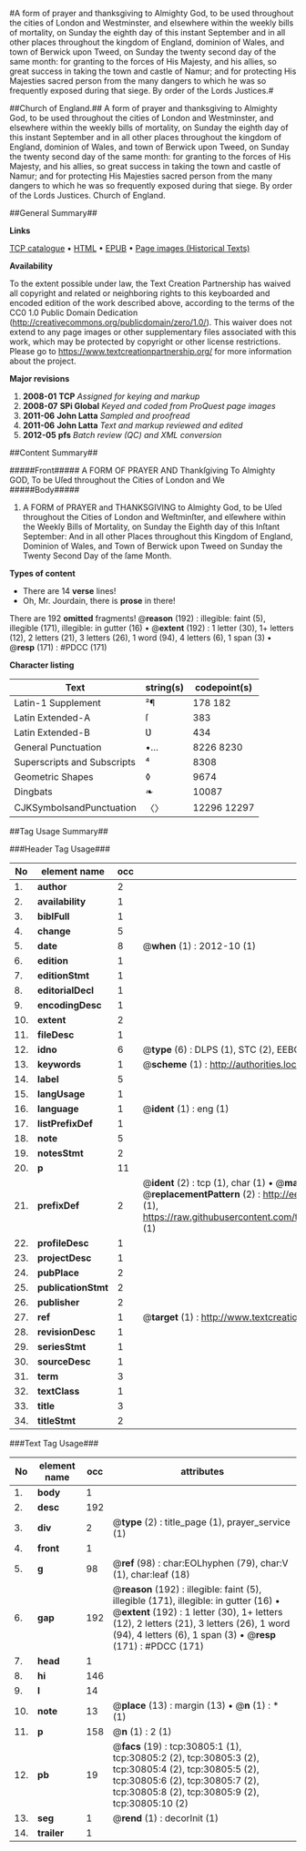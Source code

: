 #A form of prayer and thanksgiving to Almighty God, to be used throughout the cities of London and Westminster, and elsewhere within the weekly bills of mortality, on Sunday the eighth day of this instant September and in all other places throughout the kingdom of England, dominion of Wales, and town of Berwick upon Tweed, on Sunday the twenty second day of the same month: for granting to the forces of His Majesty, and his allies, so great success in taking the town and castle of Namur; and for protecting His Majesties sacred person from the many dangers to which he was so frequently exposed during that siege. By order of the Lords Justices.#

##Church of England.##
A form of prayer and thanksgiving to Almighty God, to be used throughout the cities of London and Westminster, and elsewhere within the weekly bills of mortality, on Sunday the eighth day of this instant September and in all other places throughout the kingdom of England, dominion of Wales, and town of Berwick upon Tweed, on Sunday the twenty second day of the same month: for granting to the forces of His Majesty, and his allies, so great success in taking the town and castle of Namur; and for protecting His Majesties sacred person from the many dangers to which he was so frequently exposed during that siege. By order of the Lords Justices.
Church of England.

##General Summary##

**Links**

[TCP catalogue](http://www.ota.ox.ac.uk/tcp/)  • 
[HTML](http://tei.it.ox.ac.uk/tcp/Texts-HTML/free/A33/A33019.html)  • 
[EPUB](http://tei.it.ox.ac.uk/tcp/Texts-EPUB/free/A33/A33019.epub) • 
[Page images (Historical Texts)](https://historicaltexts.jisc.ac.uk/eebo-99826402e)

**Availability**

To the extent possible under law, the Text Creation Partnership has waived all copyright and related or neighboring rights to this keyboarded and encoded edition of the work described above, according to the terms of the CC0 1.0 Public Domain Dedication (http://creativecommons.org/publicdomain/zero/1.0/). This waiver does not extend to any page images or other supplementary files associated with this work, which may be protected by copyright or other license restrictions. Please go to https://www.textcreationpartnership.org/ for more information about the project.

**Major revisions**

1. __2008-01__ __TCP__ *Assigned for keying and markup*
1. __2008-07__ __SPi Global__ *Keyed and coded from ProQuest page images*
1. __2011-06__ __John Latta__ *Sampled and proofread*
1. __2011-06__ __John Latta__ *Text and markup reviewed and edited*
1. __2012-05__ __pfs__ *Batch review (QC) and XML conversion*

##Content Summary##

#####Front#####
A FORM OF PRAYER AND Thankſgiving To Almighty GOD, To be Uſed throughout the Cities of London and We
#####Body#####

1. A FORM of PRAYER and THANKSGIVING to Almighty God, to be Uſed throughout the Cities of London and Weſtminſter, and elſewhere within the Weekly Bills of Mortality, on Sunday the Eighth day of this Inſtant September: And in all other Places throughout this Kingdom of England, Dominion of Wales, and Town of Berwick upon Tweed on Sunday the Twenty Second Day of the ſame Month.

**Types of content**

  * There are 14 **verse** lines!
  * Oh, Mr. Jourdain, there is **prose** in there!

There are 192 **omitted** fragments! 
 @__reason__ (192) : illegible: faint (5), illegible (171), illegible: in gutter (16)  •  @__extent__ (192) : 1 letter (30), 1+ letters (12), 2 letters (21), 3 letters (26), 1 word (94), 4 letters (6), 1 span (3)  •  @__resp__ (171) : #PDCC (171)

**Character listing**


|Text|string(s)|codepoint(s)|
|---|---|---|
|Latin-1 Supplement|²¶|178 182|
|Latin Extended-A|ſ|383|
|Latin Extended-B|Ʋ|434|
|General Punctuation|•…|8226 8230|
|Superscripts             and Subscripts|⁴|8308|
|Geometric Shapes|◊|9674|
|Dingbats|❧|10087|
|CJKSymbolsandPunctuation|〈〉|12296 12297|

##Tag Usage Summary##

###Header Tag Usage###

|No|element name|occ|attributes|
|---|---|---|---|
|1.|__author__|2||
|2.|__availability__|1||
|3.|__biblFull__|1||
|4.|__change__|5||
|5.|__date__|8| @__when__ (1) : 2012-10 (1)|
|6.|__edition__|1||
|7.|__editionStmt__|1||
|8.|__editorialDecl__|1||
|9.|__encodingDesc__|1||
|10.|__extent__|2||
|11.|__fileDesc__|1||
|12.|__idno__|6| @__type__ (6) : DLPS (1), STC (2), EEBO-CITATION (1), PROQUEST (1), VID (1)|
|13.|__keywords__|1| @__scheme__ (1) : http://authorities.loc.gov/ (1)|
|14.|__label__|5||
|15.|__langUsage__|1||
|16.|__language__|1| @__ident__ (1) : eng (1)|
|17.|__listPrefixDef__|1||
|18.|__note__|5||
|19.|__notesStmt__|2||
|20.|__p__|11||
|21.|__prefixDef__|2| @__ident__ (2) : tcp (1), char (1)  •  @__matchPattern__ (2) : ([0-9\-]+):([0-9IVX]+) (1), (.+) (1)  •  @__replacementPattern__ (2) : http://eebo.chadwyck.com/downloadtiff?vid=$1&page=$2 (1), https://raw.githubusercontent.com/textcreationpartnership/Texts/master/tcpchars.xml#$1 (1)|
|22.|__profileDesc__|1||
|23.|__projectDesc__|1||
|24.|__pubPlace__|2||
|25.|__publicationStmt__|2||
|26.|__publisher__|2||
|27.|__ref__|1| @__target__ (1) : http://www.textcreationpartnership.org/docs/. (1)|
|28.|__revisionDesc__|1||
|29.|__seriesStmt__|1||
|30.|__sourceDesc__|1||
|31.|__term__|3||
|32.|__textClass__|1||
|33.|__title__|3||
|34.|__titleStmt__|2||


###Text Tag Usage###

|No|element name|occ|attributes|
|---|---|---|---|
|1.|__body__|1||
|2.|__desc__|192||
|3.|__div__|2| @__type__ (2) : title_page (1), prayer_service (1)|
|4.|__front__|1||
|5.|__g__|98| @__ref__ (98) : char:EOLhyphen (79), char:V (1), char:leaf (18)|
|6.|__gap__|192| @__reason__ (192) : illegible: faint (5), illegible (171), illegible: in gutter (16)  •  @__extent__ (192) : 1 letter (30), 1+ letters (12), 2 letters (21), 3 letters (26), 1 word (94), 4 letters (6), 1 span (3)  •  @__resp__ (171) : #PDCC (171)|
|7.|__head__|1||
|8.|__hi__|146||
|9.|__l__|14||
|10.|__note__|13| @__place__ (13) : margin (13)  •  @__n__ (1) : * (1)|
|11.|__p__|158| @__n__ (1) : 2 (1)|
|12.|__pb__|19| @__facs__ (19) : tcp:30805:1 (1), tcp:30805:2 (2), tcp:30805:3 (2), tcp:30805:4 (2), tcp:30805:5 (2), tcp:30805:6 (2), tcp:30805:7 (2), tcp:30805:8 (2), tcp:30805:9 (2), tcp:30805:10 (2)|
|13.|__seg__|1| @__rend__ (1) : decorInit (1)|
|14.|__trailer__|1||
